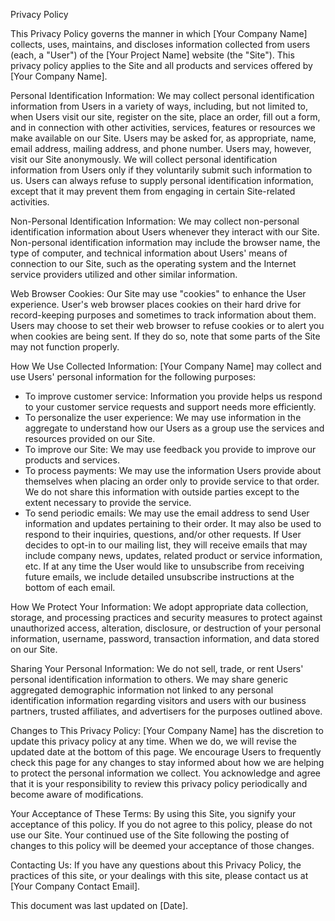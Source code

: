 Privacy Policy

This Privacy Policy governs the manner in which [Your Company Name] collects, uses, maintains, and discloses information collected from users (each, a "User") of the [Your Project Name] website (the "Site"). This privacy policy applies to the Site and all products and services offered by [Your Company Name].

Personal Identification Information:
We may collect personal identification information from Users in a variety of ways, including, but not limited to, when Users visit our site, register on the site, place an order, fill out a form, and in connection with other activities, services, features or resources we make available on our Site. Users may be asked for, as appropriate, name, email address, mailing address, and phone number. Users may, however, visit our Site anonymously. We will collect personal identification information from Users only if they voluntarily submit such information to us. Users can always refuse to supply personal identification information, except that it may prevent them from engaging in certain Site-related activities.

Non-Personal Identification Information:
We may collect non-personal identification information about Users whenever they interact with our Site. Non-personal identification information may include the browser name, the type of computer, and technical information about Users' means of connection to our Site, such as the operating system and the Internet service providers utilized and other similar information.

Web Browser Cookies:
Our Site may use "cookies" to enhance the User experience. User's web browser places cookies on their hard drive for record-keeping purposes and sometimes to track information about them. Users may choose to set their web browser to refuse cookies or to alert you when cookies are being sent. If they do so, note that some parts of the Site may not function properly.

How We Use Collected Information:
[Your Company Name] may collect and use Users' personal information for the following purposes:

- To improve customer service: Information you provide helps us respond to your customer service requests and support needs more efficiently.
- To personalize the user experience: We may use information in the aggregate to understand how our Users as a group use the services and resources provided on our Site.
- To improve our Site: We may use feedback you provide to improve our products and services.
- To process payments: We may use the information Users provide about themselves when placing an order only to provide service to that order. We do not share this information with outside parties except to the extent necessary to provide the service.
- To send periodic emails: We may use the email address to send User information and updates pertaining to their order. It may also be used to respond to their inquiries, questions, and/or other requests. If User decides to opt-in to our mailing list, they will receive emails that may include company news, updates, related product or service information, etc. If at any time the User would like to unsubscribe from receiving future emails, we include detailed unsubscribe instructions at the bottom of each email.

How We Protect Your Information:
We adopt appropriate data collection, storage, and processing practices and security measures to protect against unauthorized access, alteration, disclosure, or destruction of your personal information, username, password, transaction information, and data stored on our Site.

Sharing Your Personal Information:
We do not sell, trade, or rent Users' personal identification information to others. We may share generic aggregated demographic information not linked to any personal identification information regarding visitors and users with our business partners, trusted affiliates, and advertisers for the purposes outlined above.

Changes to This Privacy Policy:
[Your Company Name] has the discretion to update this privacy policy at any time. When we do, we will revise the updated date at the bottom of this page. We encourage Users to frequently check this page for any changes to stay informed about how we are helping to protect the personal information we collect. You acknowledge and agree that it is your responsibility to review this privacy policy periodically and become aware of modifications.

Your Acceptance of These Terms:
By using this Site, you signify your acceptance of this policy. If you do not agree to this policy, please do not use our Site. Your continued use of the Site following the posting of changes to this policy will be deemed your acceptance of those changes.

Contacting Us:
If you have any questions about this Privacy Policy, the practices of this site, or your dealings with this site, please contact us at [Your Company Contact Email].

This document was last updated on [Date].
